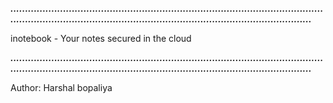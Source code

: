 ***..................................................................................................................................................................................................................***

  inotebook - Your notes secured in the cloud

***..................................................................................................................................................................................................................***

Author:   Harshal bopaliya
